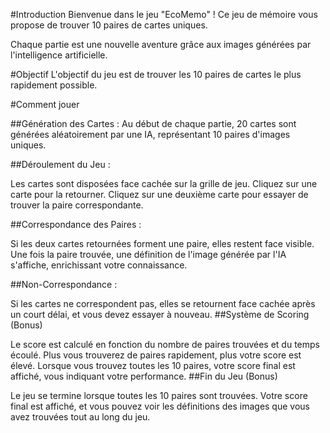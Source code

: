 #Introduction
Bienvenue dans le jeu "EcoMemo" ! Ce jeu de mémoire vous propose de trouver 10 paires de cartes uniques. 

Chaque partie est une nouvelle aventure grâce aux images générées par l'intelligence artificielle.

#Objectif
L'objectif du jeu est de trouver les 10 paires de cartes le plus rapidement possible.

#Comment jouer

##Génération des Cartes :
Au début de chaque partie, 20 cartes sont générées aléatoirement par une IA, représentant 10 paires d'images uniques.

##Déroulement du Jeu :

Les cartes sont disposées face cachée sur la grille de jeu.
Cliquez sur une carte pour la retourner.
Cliquez sur une deuxième carte pour essayer de trouver la paire correspondante.

##Correspondance des Paires :

Si les deux cartes retournées forment une paire, elles restent face visible.
Une fois la paire trouvée, une définition de l'image générée par l'IA s'affiche, enrichissant votre connaissance.

##Non-Correspondance :

Si les cartes ne correspondent pas, elles se retournent face cachée après un court délai, et vous devez essayer à nouveau.
##Système de Scoring (Bonus)

Le score est calculé en fonction du nombre de paires trouvées et du temps écoulé.
Plus vous trouverez de paires rapidement, plus votre score est élevé.
Lorsque vous trouvez toutes les 10 paires, votre score final est affiché, vous indiquant votre performance.
##Fin du Jeu (Bonus)

Le jeu se termine lorsque toutes les 10 paires sont trouvées.
Votre score final est affiché, et vous pouvez voir les définitions des images que vous avez trouvées tout au long du jeu.
